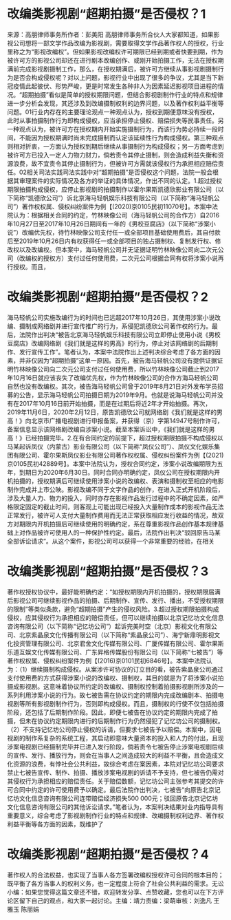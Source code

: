 # 改编类影视剧“超期拍摄”是否侵权？1

来源：高朋律师事务所作者：彭美阳 高朋律师事务所合伙人大家都知道，如果影视公司想将一部文学作品改编为影视剧，需要取得文学作品著作权人的授权，行业里称之为“影视改编权”。但如果影视改编权许可期限已经到期或者快要到期，作为被许可方的影视公司却还在进行剧本改编创作、或刚开始拍摄工作，无法在授权期满前完成影视剧摄制工作，那么，在授权期满后，被许可方继续从事影视剧摄制行为是否会构成侵权呢？对以上问题，影视行业中出现了很多的争议，尤其是当下新冠疫情此起彼伏、形势严峻，更是时常发生各种非人为因素延迟影视项目进程的情况。“超期拍摄”看似是简单的授权期限问题，但结合影视剧制作行业的特点和规律进一步分析会发现，其还涉及到改编摄制权利的边界问题，以及著作权利益平衡等问题。01行业内存在的主要理论观点一种观点认为，授权到期便意味没有授权，此时从事拍摄制作行为即构成侵权，应当承担停止侵权、赔偿损失等民事责任。另一种观点认为，被许可方在授权期内开始实施摄制行为，而该行为势必持续一段时间，不能因为授权期满时尚未完成摄制而认定该延续性行为构成侵权。第三种观点则相对折衷，一方面认为授权到期后继续从事摄制行为构成侵权；另一方面考虑到被许可方已投入一定人力物力财力，倘若责令其停止摄制，则会造成利益失衡和资源浪费，故不宜责令其停止摄制行为，但被许可方需就该侵权行为承担相应赔偿责任。02相关司法实践司法实践中对“超期拍摄”是否侵权这个问题，法院一般会根据其审理案件的实际情况及各方的举证的具体情况，作出不同的认定。1.超过授权期限拍摄构成侵权，应停止影视剧的拍摄制作以霍尔果斯凯德欣影业有限公司（以下简称“凯德欣公司”）诉北京海马轻帆娱乐科技有限公司（以下简称“海马轻帆公司”）著作权权属、侵权纠纷案件为例【(2020)京0105民初11070号】。本案中法院认为：根据相关合同的约定，竹林映像公司（海马轻帆公司的合作方）自2016年10月27日至2017年10月26日期间有一年的《男校豆腐店》（以下简称“涉案小说”）改编优先权，待竹林映像公司支付任一或全部项目基础使用费后，其自付款后至2019年10月26日内有权获得任一或全部项目的独占摄制权、复制发行权、修改权以及改编权。但本案中，海马轻帆公司并无证据证明竹林映像公司向二次元公司（改编权的授权方）支付过任何使用费，二次元公司根据合同有权将涉案小说再行授权。而且，

# 改编类影视剧“超期拍摄”是否侵权？2

海马轻帆公司实施改编行为的时间也已远超2017年10月26日，其使用涉案小说改编、摄制成网络剧并进行宣传推广的行为，系侵犯凯德欣公司著作权的行为。最后，法院作出判决“被告北京海马轻帆娱乐科技有限公司立即停止使用小说《男校豆腐店》改编网络剧《我们就是这样的男高》的行为，停止对该网络剧的后期制作、发行宣传工作”。笔者认为，本案中法院作出上述判决综合考虑了各方面的因素，并非仅因为“超期拍摄”这单一原因。首先，被告海马轻帆公司没有提供证据证明竹林映像公司向二次元公司支付过任何使用费，所以竹林映像公司截止到2017年10月16日就应该丧失了改编优先权，作为竹林映像公司的合作方海马轻帆公司自然也没有改编权。其次，被告海马轻帆公司曾于2019年8月21日对外发布学员招募的公告，显示海马轻帆公司拍摄日期为2019年9月。也就是说海马轻帆公司并没有在2017年10月16日前开始拍摄，而是在过期后将近2年才开始拍摄。再次，2019年11月6日，2020年2月12日，原告凯德欣公司就网络剧《我们就是这样的男高！》向北京市广播电视剧进行申报备案，并获得（京）字第14947号制作许可，备案信息显示该网络剧改编自涉案小说。截至本案诉讼中，《我们就是这样的男高！》已经拍摄完毕。2.在有合同约定的前提下，超过授权期限拍摄不构成侵权以马某起诉凤仪（内蒙古）影业有限公司（以下简称“凤仪公司”）、凤仪文化娱乐集团有限公司、霍尔果斯凤仪影业有限公司著作权权属、侵权纠纷案件为例【(2021)京0105民初42889号】。本案中法院认为，授权合同约定，涉案小说改编期限为五年，到期日为2020年6月30日。同时合同亦明确约定，凤仪公司在授权期限内开机拍摄的，授权期满后可继续使用涉案小说的改编权、表演和摄制权至相应的电影制作完成并上市公映。影视改编不同于文字作品的创作，在进入正式开机阶段后，涉及大量人力、物力的投入，同时亦存在影视作品发行过程中的不确定因素，如严格限定固定的截止时间，则客观上可能出现已经投入大量制作成本的影视作品无法正常发行，被许可人支付大量制作费用而无法正常获取相应发行收益的情况，故双方对期限内开机拍摄后可继续使用的明确约定，系在尊重影视作品创作基本规律基础上对作品被许可使用人的一种保护性约定。最后，法院作出判决“驳回原告马某全部诉讼请求”。从这个案件，影视公司可以获得一个非常重要的经验，在相关

# 改编类影视剧“超期拍摄”是否侵权？3

著作权授权协议中，最好能明确约定：“如授权期限内开机拍摄的，授权期限届满后影视公司可继续影视作品的拍摄、后期制作、宣传、发行、播出，不受授权期限的限制”等类似条款，避免“超期拍摄”产生的侵权风险。3.超过授权期限拍摄构成侵权，应其侵权行为承担相应的赔偿责任，但可以继续拍摄以北京记忆坊文化信息咨询有限公司（以下简称“记忆坊公司”）起诉完美时空（北京）影视文化有限公司、北京紫晶泉文化传播有限公司（以下简称“紫晶泉公司”）、海宁新鼎明影视文化投资管理有限公司、北京君舍文化传媒有限公司、广厦传媒有限公司、霍尔果斯乐道互娱文化传媒有限公司、广东昇格传媒股份有限公司（以下简称“七被告”）等著作权权属、侵权纠纷案件为例【(2016)京0101民初6846号】。本案中法院认为：（1）继续摄制构成侵权。从案涉许可协议的订立目的看，被告紫晶泉公司通过支付使用费的方式获得涉案小说的改编权、摄制权，其目的就是为了将涉案小说拍摄成影视剧。这意味着协议所约定的改编权、摄制权控制着拍摄影视剧所涉及的一系列利用涉案小说的行为。故七被告需在协议约定的期限内完成改编剧本、拍摄电视剧等所有影视剧制作行为，否则即构成侵权。而且，摄制权的行使不仅包括拍摄阶段，还包括了后期制作阶段。因此，即便七被告在协议约定的期限内完成了拍摄，但未在协议约定期限内进行的后期制作行为仍然侵犯了记忆坊公司的摄制权。（2）不支持记忆坊公司停止侵权的诉请，但要求七被告予以赔偿。本案中，因电视剧的制作系复杂的系统工程，其启动即意味大量资本的投入和人力的付出，且现涉案电视剧已经摄制完毕并已进入发行阶段，倘若责令七被告停止涉案电视剧后续的宣传、发行、播放行为，则会在当事人之间造成较大的利益不平衡，且会造成文化资源的浪费，有悖社会公共利益，故综合考虑在案因素，本院对记忆坊公司要求禁止七被告宣传、制作、拍摄、播放涉案电视剧的诉请不予支持，但七被告仍需对其侵权行为承担相应的赔偿责任。关于赔偿数额，记忆坊公司主张参考其提交的许可合同中约定的许可使用费予以确定。最后法院作出判决，七被告“向原告北京记忆坊文化信息咨询有限公司连带赔偿经济损失500 000元；驳回原告北京记忆坊文化信息咨询有限公司的其他诉讼请求。”笔者认为，本案判决结果对业内指导具有重要意义，综合考虑了影视剧制作行业的特点和规律、改编摄制权利边界、著作权利益平衡等各方面的因素，既维护了

# 改编类影视剧“超期拍摄”是否侵权？4

著作权人的合法权益，也实现了当事人各方签署改编权授权许可合同的根本目的；既平衡了各方当事人的权利义务，也一定程度上符合了社会公共利益的需求。无讼小编：如果您觉得这篇文章还不错，欢迎转发分享、点赞收藏，您也可以在下方评论区留下自己的观点，和大家一起讨论。主编：靖力责编：梁萌审核：刘逸凡 王雅玉 陈丽娟

